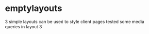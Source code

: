 # emptylayouts
3 simple layouts can be used to style client pages 
tested some media queries in layout 3
